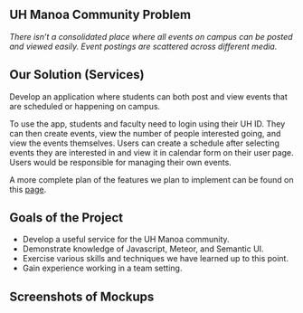 ## UH Manoa Community Problem

_There isn’t a consolidated place where all events on campus can be posted and viewed easily. Event postings are scattered across different media._

## Our Solution (Services)

Develop an application where students can both post and view events that are scheduled or happening on campus. 

To use the app, students and faculty need to login using their UH ID. They can then create events, view the number of people interested going, and view the events themselves. Users can create a schedule after selecting events they are interested in and view it in calendar form on their user page. Users would be responsible for managing their own events.

A more complete plan of the features we plan to implement can be found on this [page](https://dtokita.github.io/essays/final-project-idea.html). 

## Goals of the Project

- Develop a useful service for the UH Manoa community.
- Demonstrate knowledge of Javascript, Meteor, and Semantic UI. 
- Exercise various skills and techniques we have learned up to this point.
- Gain experience working in a team setting.

## Screenshots of Mockups
